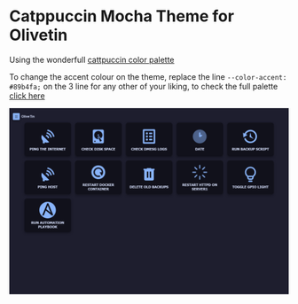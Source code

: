 # Catppuccin Mocha Theme for Olivetin
Using the wonderfull [cattpuccin color palette](https://catppuccin.com/)

To change the accent colour on the theme, replace the line `--color-accent: #89b4fa;` on the 3 line for any other of your liking, to check the full palette [click here](https://catppuccin.com/palette#flavor-mocha)

![Screenshot of the theme](cover.png "Screenshot")
